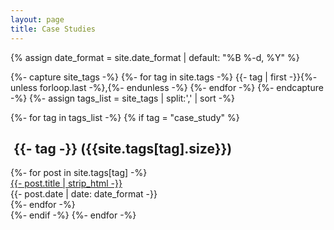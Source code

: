 ```yaml
---
layout: page
title: Case Studies
---
```


{% assign date_format = site.date_format | default: "%B %-d, %Y" %}

{%- capture site_tags -%}
    {%- for tag in site.tags -%}
        {{- tag | first -}}{%- unless forloop.last -%},{%- endunless -%}
    {%- endfor -%}
{%- endcapture -%}
{%- assign tags_list = site_tags | split:',' | sort -%}

[//]: # ({%- for tag in tags_list -%})

[//]: # (    <a href="#{{- tag -}}" class="btn btn-primary tag-btn"><i class="fas fa-tag" aria-hidden="true"></i>&nbsp;{{- tag -}}&nbsp;&#40;{{site.tags[tag].size}}&#41;</a>)

[//]: # ({%- endfor -%})

<div id="full-tags-list">
{%- for tag in tags_list -%}
    {% if tag = "case_study" %}
      <h2 id="{{- tag -}}" class="linked-section">
          <i class="fas fa-tag" aria-hidden="true"></i>
          &nbsp;{{- tag -}}&nbsp;({{site.tags[tag].size}})
      </h2>
      <div class="post-list">
          {%- for post in site.tags[tag] -%}
              <div class="tag-entry">
                  <a href="{{ post.url | relative_url }}">{{- post.title | strip_html -}}</a>
                  <div class="entry-date">
                      <time datetime="{{- post.date | date_to_xmlschema -}}">{{- post.date | date: date_format -}}</time>
                  </div>
              </div>
        {%- endfor -%}
</div>
  {%- endif -%}
{%- endfor -%}
</div>

